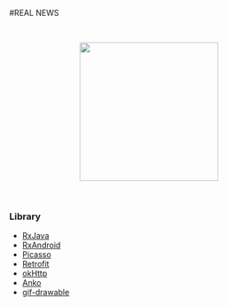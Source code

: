 #REAL NEWS

</br>
<p align="center">
   <img src="https://github.com/aasumitro/dicoding_KADE_submission01/blob/master/assests/dicoding_kotlin_submission01.gif" width="250">
</p>
</br>

### Library

  - [RxJava](https://github.com/ReactiveX/Rxjava)
  - [RxAndroid](https://github.com/ReactiveX/RxAndroid)
  - [Picasso](https://github.com/square/picasso)
  - [Retrofit](https://github.com/square/retrofit)
  - [okHttp](https://github.com/square/okhttp)
  - [Anko](https://github.com/Kotlin/anko)
  - [gif-drawable](https://github.com/koral--/android-gif-drawable)
  
